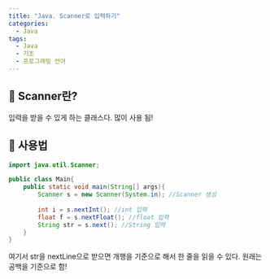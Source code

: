 ```yaml
---
title: "Java. Scanner로 입력하기"
categories:
  - Java
tags:
  - Java
  - 기초
  - 프로그래밍 언어
---
```




## 🌟 Scanner란?

입력을 받을 수 있게 하는 클래스다. 많이 사용 됨!



## 🌟 사용법

```java
import java.util.Scanner;

public class Main{
    public static void main(String[] args){
        Scanner s = new Scanner(System.in); //Scanner 생성
        
        int i = s.nextInt(); //int 입력
        float f = s.nextFloat(); //float 입력
        String str = s.next(); //String 입력 
    }
}
```

여기서 str을 nextLine으로 받으면 개행을 기준으로 해서 한 줄을 읽을 수 있다. 원래는 공백을 기준으로 함!
